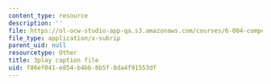 ```yaml
---
content_type: resource
description: ''
file: https://ol-ocw-studio-app-qa.s3.amazonaws.com/courses/6-004-computation-structures-spring-2017/f86ef041e854b4bb8b5f8da4f91553df_OaT9zGXjAmQ.srt
file_type: application/x-subrip
parent_uid: null
resourcetype: Other
title: 3play caption file
uid: f86ef041-e854-b4bb-8b5f-8da4f91553df
---
```

